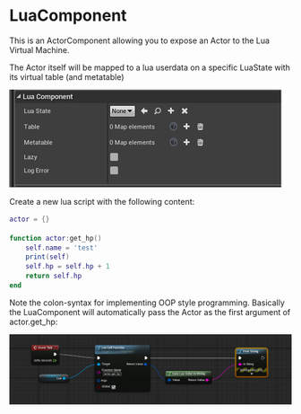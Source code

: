 # LuaComponent

This is an ActorComponent allowing you to expose an Actor to the Lua Virtual Machine.

The Actor itself will be mapped to a lua userdata on a specific LuaState with its virtual table (and metatable)

![LuaComponent](Screenshots/LuaComponent.PNG?raw=true "LuaComponent")

Create a new lua script with the following content:

```lua
actor = {}

function actor:get_hp()
    self.name = 'test'
    print(self)
    self.hp = self.hp + 1
    return self.hp
end
```

Note the colon-syntax for implementing OOP style programming. Basically the LuaComponent will automatically pass the Actor as the first argument of actor.get_hp:

![LuaComponent2](Screenshots/LuaComponent2.PNG?raw=true "LuaComponent2")

